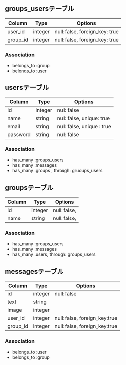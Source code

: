 ## groups_usersテーブル

|Column|Type|Options|
|------|----|-------|
|user_id|integer|null: false, foreign_key: true|
|group_id|integer|null: false, foreign_key: true|

### Association
- belongs_to :group
- belongs_to :user

## usersテーブル

|Column|Type|Options|
|------|----|-------|
|id|integer|null: false|
|name|string|null: false, unique: true|
|email|string|null: false, unique : true|
|password|string|null: false|

### Association
- has_many :groups_users
- has_many :messages
- has_many :groups , through: gruoups_users

## groupsテーブル

|Column|Type|Options|
|------|----|-------|
|id|integer|null: false, |
|name|string|null: false,|

### Association
- has_many :groups_users
- has_many :messages
- has_many :users, through: groups_users

## messagesテーブル

|Column|Type|Options|
|------|----|-------|
|id|integer|null: false|
|text|string||
|image|integer||
|user_id|integer|null: false, foreign_key:true|
|group_id|integer|null: false, foreign_key:true|

### Association
- belongs_to :user
- belongs_to :group
